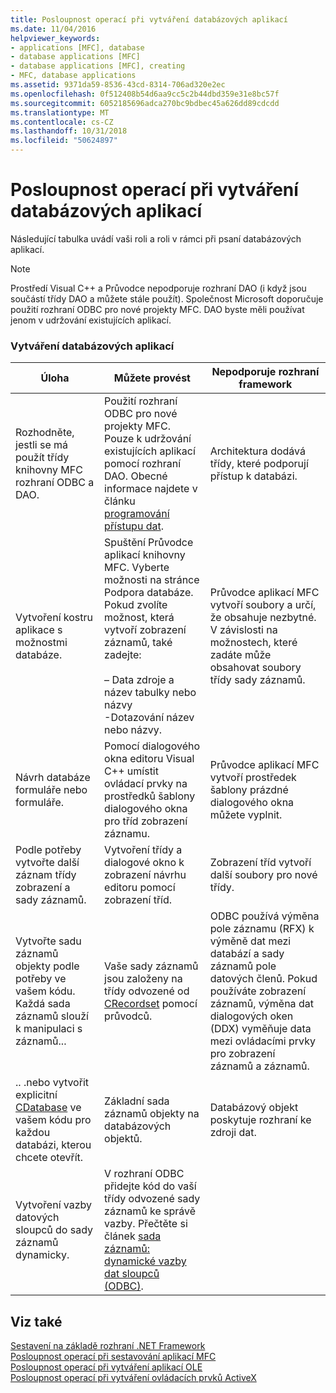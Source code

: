 ```yaml
---
title: Posloupnost operací při vytváření databázových aplikací
ms.date: 11/04/2016
helpviewer_keywords:
- applications [MFC], database
- database applications [MFC]
- database applications [MFC], creating
- MFC, database applications
ms.assetid: 9371da59-8536-43cd-8314-706ad320e2ec
ms.openlocfilehash: 0f512408b54d6aa9cc5c2b44dbd359e31e8bc57f
ms.sourcegitcommit: 6052185696adca270bc9bdbec45a626dd89cdcdd
ms.translationtype: MT
ms.contentlocale: cs-CZ
ms.lasthandoff: 10/31/2018
ms.locfileid: "50624897"
---
```

# <a name="sequence-of-operations-for-creating-database-applications"></a>Posloupnost operací při vytváření databázových aplikací

Následující tabulka uvádí vaši roli a roli v rámci při psaní databázových aplikací.

> [!NOTE]
>  Prostředí Visual C++ a Průvodce nepodporuje rozhraní DAO (i když jsou součástí třídy DAO a můžete stále použít). Společnost Microsoft doporučuje použití rozhraní ODBC pro nové projekty MFC. DAO byste měli používat jenom v udržování existujících aplikací.

### <a name="creating-database-applications"></a>Vytváření databázových aplikací

|Úloha|Můžete provést|Nepodporuje rozhraní framework|
|----------|------------|------------------------|
|Rozhodněte, jestli se má použít třídy knihovny MFC rozhraní ODBC a DAO.|Použití rozhraní ODBC pro nové projekty MFC. Pouze k udržování existujících aplikací pomocí rozhraní DAO. Obecné informace najdete v článku [programování přístupu dat](../data/data-access-programming-mfc-atl.md).|Architektura dodává třídy, které podporují přístup k databázi.|
|Vytvoření kostru aplikace s možnostmi databáze.|Spuštění Průvodce aplikací knihovny MFC. Vyberte možnosti na stránce Podpora databáze. Pokud zvolíte možnost, která vytvoří zobrazení záznamů, také zadejte:<br /><br />– Data zdroje a název tabulky nebo názvy<br />-Dotazování název nebo názvy.|Průvodce aplikací MFC vytvoří soubory a určí, že obsahuje nezbytné. V závislosti na možnostech, které zadáte může obsahovat soubory třídy sady záznamů.|
|Návrh databáze formuláře nebo formuláře.|Pomocí dialogového okna editoru Visual C++ umístit ovládací prvky na prostředků šablony dialogového okna pro tříd zobrazení záznamu.|Průvodce aplikací MFC vytvoří prostředek šablony prázdné dialogového okna můžete vyplnit.|
|Podle potřeby vytvořte další záznam třídy zobrazení a sady záznamů.|Vytvoření třídy a dialogové okno k zobrazení návrhu editoru pomocí zobrazení tříd.|Zobrazení tříd vytvoří další soubory pro nové třídy.|
|Vytvořte sadu záznamů objekty podle potřeby ve vašem kódu. Každá sada záznamů slouží k manipulaci s záznamů...|Vaše sady záznamů jsou založeny na třídy odvozené od [CRecordset](../mfc/reference/crecordset-class.md) pomocí průvodců.|ODBC používá výměna pole záznamu (RFX) k výměně dat mezi databází a sady záznamů pole datových členů. Pokud používáte zobrazení záznamů, výměna dat dialogových oken (DDX) vyměňuje data mezi ovládacími prvky pro zobrazení záznamů a záznamů.|
|.. .nebo vytvořit explicitní [CDatabase](../mfc/reference/cdatabase-class.md) ve vašem kódu pro každou databázi, kterou chcete otevřít.|Základní sada záznamů objekty na databázových objektů.|Databázový objekt poskytuje rozhraní ke zdroji dat.|
|Vytvoření vazby datových sloupců do sady záznamů dynamicky.|V rozhraní ODBC přidejte kód do vaší třídy odvozené sady záznamů ke správě vazby. Přečtěte si článek [sada záznamů: dynamické vazby dat sloupců (ODBC)](../data/odbc/recordset-dynamically-binding-data-columns-odbc.md).||

## <a name="see-also"></a>Viz také

[Sestavení na základě rozhraní .NET Framework](../mfc/building-on-the-framework.md)<br/>
[Posloupnost operací při sestavování aplikací MFC](../mfc/sequence-of-operations-for-building-mfc-applications.md)<br/>
[Posloupnost operací při vytváření aplikací OLE](../mfc/sequence-of-operations-for-creating-ole-applications.md)<br/>
[Posloupnost operací při vytváření ovládacích prvků ActiveX](../mfc/sequence-of-operations-for-creating-activex-controls.md)
